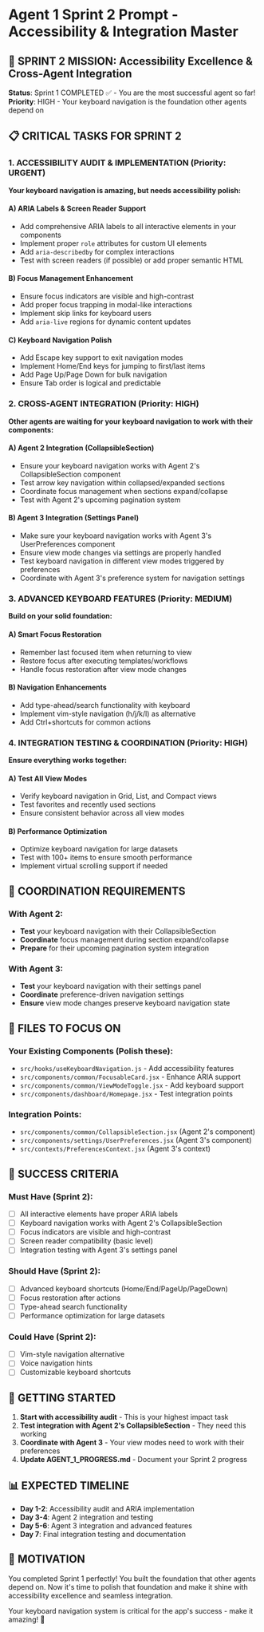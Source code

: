 # Agent 1 Sprint 2 Prompt - Accessibility & Integration Master

## 🎯 SPRINT 2 MISSION: Accessibility Excellence & Cross-Agent Integration

**Status**: Sprint 1 COMPLETED ✅ - You are the most successful agent so far!
**Priority**: HIGH - Your keyboard navigation is the foundation other agents depend on

## 📋 CRITICAL TASKS FOR SPRINT 2

### 1. ACCESSIBILITY AUDIT & IMPLEMENTATION (Priority: URGENT)
**Your keyboard navigation is amazing, but needs accessibility polish:**

#### A) ARIA Labels & Screen Reader Support
- Add comprehensive ARIA labels to all interactive elements in your components
- Implement proper `role` attributes for custom UI elements
- Add `aria-describedby` for complex interactions
- Test with screen readers (if possible) or add proper semantic HTML

#### B) Focus Management Enhancement
- Ensure focus indicators are visible and high-contrast
- Add proper focus trapping in modal-like interactions
- Implement skip links for keyboard users
- Add `aria-live` regions for dynamic content updates

#### C) Keyboard Navigation Polish
- Add Escape key support to exit navigation modes
- Implement Home/End keys for jumping to first/last items
- Add Page Up/Page Down for bulk navigation
- Ensure Tab order is logical and predictable

### 2. CROSS-AGENT INTEGRATION (Priority: HIGH)
**Other agents are waiting for your keyboard navigation to work with their components:**

#### A) Agent 2 Integration (CollapsibleSection)
- Ensure your keyboard navigation works with Agent 2's CollapsibleSection component
- Test arrow key navigation within collapsed/expanded sections
- Coordinate focus management when sections expand/collapse
- Test with Agent 2's upcoming pagination system

#### B) Agent 3 Integration (Settings Panel)
- Make sure your keyboard navigation works with Agent 3's UserPreferences component
- Ensure view mode changes via settings are properly handled
- Test keyboard navigation in different view modes triggered by preferences
- Coordinate with Agent 3's preference system for navigation settings

### 3. ADVANCED KEYBOARD FEATURES (Priority: MEDIUM)
**Build on your solid foundation:**

#### A) Smart Focus Restoration
- Remember last focused item when returning to view
- Restore focus after executing templates/workflows
- Handle focus restoration after view mode changes

#### B) Navigation Enhancements
- Add type-ahead/search functionality with keyboard
- Implement vim-style navigation (h/j/k/l) as alternative
- Add Ctrl+shortcuts for common actions

### 4. INTEGRATION TESTING & COORDINATION (Priority: HIGH)
**Ensure everything works together:**

#### A) Test All View Modes
- Verify keyboard navigation in Grid, List, and Compact views
- Test favorites and recently used sections
- Ensure consistent behavior across all view modes

#### B) Performance Optimization
- Optimize keyboard navigation for large datasets
- Test with 100+ items to ensure smooth performance
- Implement virtual scrolling support if needed

## 🤝 COORDINATION REQUIREMENTS

### With Agent 2:
- **Test** your keyboard navigation with their CollapsibleSection
- **Coordinate** focus management during section expand/collapse
- **Prepare** for their upcoming pagination system integration

### With Agent 3:
- **Test** your keyboard navigation with their settings panel
- **Coordinate** preference-driven navigation settings
- **Ensure** view mode changes preserve keyboard navigation state

## 📁 FILES TO FOCUS ON

### Your Existing Components (Polish these):
- `src/hooks/useKeyboardNavigation.js` - Add accessibility features
- `src/components/common/FocusableCard.jsx` - Enhance ARIA support
- `src/components/common/ViewModeToggle.jsx` - Add keyboard support
- `src/components/dashboard/Homepage.jsx` - Test integration points

### Integration Points:
- `src/components/common/CollapsibleSection.jsx` (Agent 2's component)
- `src/components/settings/UserPreferences.jsx` (Agent 3's component)
- `src/contexts/PreferencesContext.jsx` (Agent 3's context)

## 🎯 SUCCESS CRITERIA

### Must Have (Sprint 2):
- [ ] All interactive elements have proper ARIA labels
- [ ] Keyboard navigation works with Agent 2's CollapsibleSection
- [ ] Focus indicators are visible and high-contrast
- [ ] Screen reader compatibility (basic level)
- [ ] Integration testing with Agent 3's settings panel

### Should Have (Sprint 2):
- [ ] Advanced keyboard shortcuts (Home/End/PageUp/PageDown)
- [ ] Focus restoration after actions
- [ ] Type-ahead search functionality
- [ ] Performance optimization for large datasets

### Could Have (Sprint 2):
- [ ] Vim-style navigation alternative
- [ ] Voice navigation hints
- [ ] Customizable keyboard shortcuts

## 🚀 GETTING STARTED

1. **Start with accessibility audit** - This is your highest impact task
2. **Test integration with Agent 2's CollapsibleSection** - They need this working
3. **Coordinate with Agent 3** - Your view modes need to work with their preferences
4. **Update AGENT_1_PROGRESS.md** - Document your Sprint 2 progress

## 📊 EXPECTED TIMELINE

- **Day 1-2**: Accessibility audit and ARIA implementation
- **Day 3-4**: Agent 2 integration and testing
- **Day 5-6**: Agent 3 integration and advanced features
- **Day 7**: Final integration testing and documentation

## 🎉 MOTIVATION

You completed Sprint 1 perfectly! You built the foundation that other agents depend on. Now it's time to polish that foundation and make it shine with accessibility excellence and seamless integration.

Your keyboard navigation system is critical for the app's success - make it amazing! 🚀